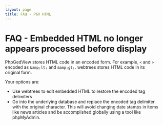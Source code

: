 ```yaml
---
layout: page
title: FAQ - PGV HTML
---
```


# FAQ - Embedded HTML no longer appears processed before display #

PhpGedView stores HTML code in an encoded form.  For example, `<` and `>` encoded as `&amp;lt;` and `&amp;gt;`.  webtrees stores HTML code in its original form.

Your options are:

* Use webtrees to edit embedded HTML to restore the encoded tag delimiters
* Go into the underlying database and replace the encoded tag delimiter with the original character. This will avoid changing date stamps in items like news articles and be accomplished globally using a tool like phpMyAdmin.
